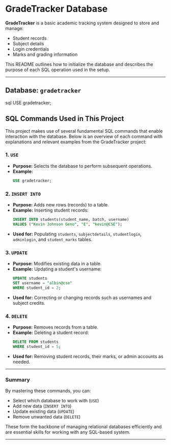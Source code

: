 #  GradeTracker Database

**GradeTracker** is a basic academic tracking system designed to store and manage:

- Student records
- Subject details
- Login credentials
- Marks and grading information

This README outlines how to initialize the database and describes the purpose of each SQL operation used in the setup.

---

##  Database: `gradetracker`

sql
USE gradetracker;
##  SQL Commands Used in This Project

This project makes use of several fundamental SQL commands that enable interaction with the database. Below is an overview of each command with explanations and relevant examples from the GradeTracker project:

### 1. `USE`

- **Purpose:** Selects the database to perform subsequent operations.
- **Example:**
    ```sql
    USE gradetracker;
    ```

### 2. `INSERT INTO`

- **Purpose:** Adds new rows (records) to a table.
- **Example:** Inserting student records:
    ```sql
    INSERT INTO students(student_name, batch, username) 
    VALUES ("Kevin Johnson Geno", "E", "kevin@CSE");
    ```
- **Used for:** Populating `students`, `subjectdetails`, `studentlogin`, `adminlogin`, and `student_marks` tables.

### 3. `UPDATE`

- **Purpose:** Modifies existing data in a table.
- **Example:** Updating a student's username:
    ```sql
    UPDATE students 
    SET username = "albin@cse"
    WHERE student_id = 2;
    ```
- **Used for:** Correcting or changing records such as usernames and subject credits.

### 4. `DELETE`

- **Purpose:** Removes records from a table.
- **Example:** Deleting a student record:
    ```sql
    DELETE FROM students
    WHERE student_id = 5;
    ```
- **Used for:** Removing student records, their marks, or admin accounts as needed.

---

### Summary

By mastering these commands, you can:

- Select which database to work with (`USE`)
- Add new data (`INSERT INTO`)
- Update existing data (`UPDATE`)
- Remove unwanted data (`DELETE`)

These form the backbone of managing relational databases efficiently and are essential skills for working with any SQL-based system.

---

